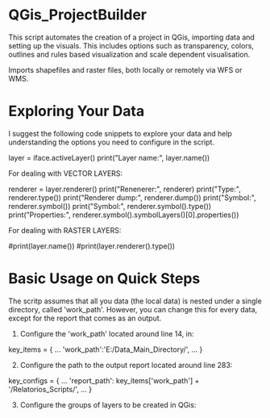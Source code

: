 # QGis_ProjectBuilder
This script automates the creation of a project in QGis, importing data and setting up the visuals. This includes options such as transparency, colors, outlines and rules based visualization and scale dependent visualisation.

Imports shapefiles and raster files, both locally or remotely via WFS or WMS.


# Exploring Your Data

I suggest the following code snippets to explore your data and help understanding the options you need to configure in the script.

layer = iface.activeLayer()
print("Layer name:", layer.name())

For dealing with VECTOR LAYERS:

renderer = layer.renderer()
print("Renenerer:", renderer)
print("Type:", renderer.type())
print("Renderer dump:", renderer.dump())
print("Symbol:", renderer.symbol())
print("Symbol:", renderer.symbol().type())
print("Properties:", renderer.symbol().symbolLayers()[0].properties())


For dealing with RASTER LAYERS:

#print(layer.name())
#print(layer.renderer().type())

# Basic Usage on Quick Steps

The scritp assumes that all you data (the local data) is nested under a single directory, called 'work_path'. However, you can change this for every data, except for the report that comes as an output.

1. Configure the 'work_path' located around line 14, in:

key_items = {
    ...
    'work_path':'E:/Data_Main_Directory/',
    ...
}

2. Configure the path to the output report located around line 283:

key_configs = {
    ...
    'report_path': key_items['work_path'] + '/Relatorios_Scripts/',
    ...
}

3. Configure the groups of layers to be created in QGis:

